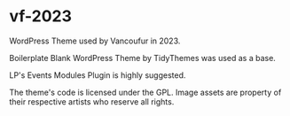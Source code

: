 # vf-2023

WordPress Theme used by Vancoufur in 2023.

Boilerplate Blank WordPress Theme by TidyThemes was used as a base.

LP's Events Modules Plugin is highly suggested.

The theme's code is licensed under the GPL.
Image assets are property of their respective artists who reserve all rights. 
